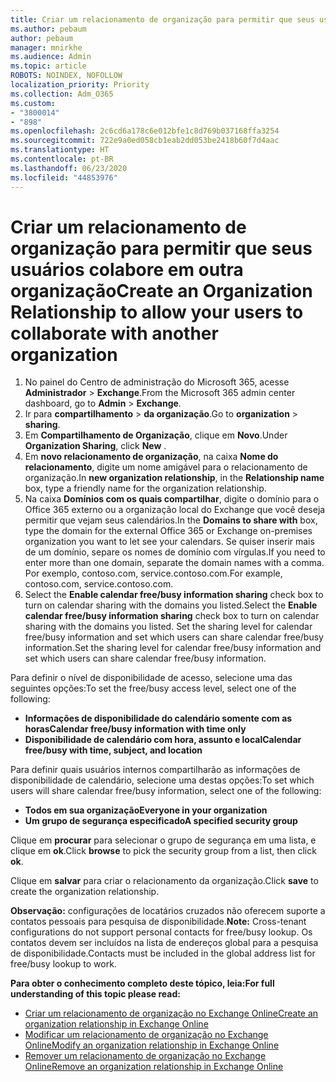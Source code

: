 ```yaml
---
title: Criar um relacionamento de organização para permitir que seus usuários colabore em outra organização
ms.author: pebaum
author: pebaum
manager: mnirkhe
ms.audience: Admin
ms.topic: article
ROBOTS: NOINDEX, NOFOLLOW
localization_priority: Priority
ms.collection: Adm_O365
ms.custom:
- "3800014"
- "898"
ms.openlocfilehash: 2c6cd6a178c6e012bfe1c8d769b037168ffa3254
ms.sourcegitcommit: 722e9a0ed058cb1eab2dd053be2418b60f7d4aac
ms.translationtype: HT
ms.contentlocale: pt-BR
ms.lasthandoff: 06/23/2020
ms.locfileid: "44853976"
---
```

# <a name="create-an-organization-relationship-to-allow-your-users-to-collaborate-with-another-organization"></a><span data-ttu-id="23b01-102">Criar um relacionamento de organização para permitir que seus usuários colabore em outra organização</span><span class="sxs-lookup"><span data-stu-id="23b01-102">Create an Organization Relationship to allow your users to collaborate with another organization</span></span>

1. <span data-ttu-id="23b01-103">No painel do Centro de administração do Microsoft 365, acesse **Administrador** > **Exchange**.</span><span class="sxs-lookup"><span data-stu-id="23b01-103">From the Microsoft 365 admin center dashboard, go to **Admin** > **Exchange**.</span></span>
2. <span data-ttu-id="23b01-104">Ir para **compartilhamento** > **da organização**.</span><span class="sxs-lookup"><span data-stu-id="23b01-104">Go to **organization** > **sharing**.</span></span>
3. <span data-ttu-id="23b01-105">Em **Compartilhamento de Organização**, clique em **Novo**.</span><span class="sxs-lookup"><span data-stu-id="23b01-105">Under **Organization Sharing**, click **New** .</span></span>
4. <span data-ttu-id="23b01-106">Em **novo relacionamento de organização**, na caixa **Nome do relacionamento**, digite um nome amigável para o relacionamento de organização.</span><span class="sxs-lookup"><span data-stu-id="23b01-106">In **new organization relationship**, in the **Relationship name** box, type a friendly name for the organization relationship.</span></span>
5. <span data-ttu-id="23b01-107">Na caixa **Domínios com os quais compartilhar**, digite o domínio para o Office 365 externo ou a organização local do Exchange que você deseja permitir que vejam seus calendários.</span><span class="sxs-lookup"><span data-stu-id="23b01-107">In the **Domains to share with** box, type the domain for the external Office 365 or Exchange on-premises organization you want to let see your calendars.</span></span> <span data-ttu-id="23b01-108">Se quiser inserir mais de um domínio, separe os nomes de domínio com vírgulas.</span><span class="sxs-lookup"><span data-stu-id="23b01-108">If you need to enter more than one domain, separate the domain names with a comma.</span></span> <span data-ttu-id="23b01-109">Por exemplo, contoso.com, service.contoso.com.</span><span class="sxs-lookup"><span data-stu-id="23b01-109">For example, contoso.com, service.contoso.com.</span></span>
6. <span data-ttu-id="23b01-110">Select the **Enable calendar free/busy information sharing** check box to turn on calendar sharing with the domains you listed.</span><span class="sxs-lookup"><span data-stu-id="23b01-110">Select the **Enable calendar free/busy information sharing** check box to turn on calendar sharing with the domains you listed.</span></span> <span data-ttu-id="23b01-111">Set the sharing level for calendar free/busy information and set which users can share calendar free/busy information.</span><span class="sxs-lookup"><span data-stu-id="23b01-111">Set the sharing level for calendar free/busy information and set which users can share calendar free/busy information.</span></span>  

<span data-ttu-id="23b01-112">Para definir o nível de disponibilidade de acesso, selecione uma das seguintes opções:</span><span class="sxs-lookup"><span data-stu-id="23b01-112">To set the free/busy access level, select one of the following:</span></span>

- <span data-ttu-id="23b01-113">**Informações de disponibilidade do calendário somente com as horas**</span><span class="sxs-lookup"><span data-stu-id="23b01-113">**Calendar free/busy information with time only**</span></span>
- <span data-ttu-id="23b01-114">**Disponibilidade de calendário com hora, assunto e local**</span><span class="sxs-lookup"><span data-stu-id="23b01-114">**Calendar free/busy with time, subject, and location**</span></span>  

 <span data-ttu-id="23b01-115">Para definir quais usuários internos compartilharão as informações de disponibilidade de calendário, selecione uma destas opções:</span><span class="sxs-lookup"><span data-stu-id="23b01-115">To set which users will share calendar free/busy information, select one of the following:</span></span>

- <span data-ttu-id="23b01-116">**Todos em sua organização**</span><span class="sxs-lookup"><span data-stu-id="23b01-116">**Everyone in your organization**</span></span>
- <span data-ttu-id="23b01-117">**Um grupo de segurança especificado**</span><span class="sxs-lookup"><span data-stu-id="23b01-117">**A specified security group**</span></span>  

<span data-ttu-id="23b01-118">Clique em **procurar** para selecionar o grupo de segurança em uma lista, e clique em **ok**.</span><span class="sxs-lookup"><span data-stu-id="23b01-118">Click **browse** to pick the security group from a list, then click **ok**.</span></span>

<span data-ttu-id="23b01-119">Clique em **salvar** para criar o relacionamento da organização.</span><span class="sxs-lookup"><span data-stu-id="23b01-119">Click **save** to create the organization relationship.</span></span>  

<span data-ttu-id="23b01-120">**Observação:** configurações de locatários cruzados não oferecem suporte a contatos pessoais para pesquisa de disponibilidade.</span><span class="sxs-lookup"><span data-stu-id="23b01-120">**Note:** Cross-tenant configurations do not support personal contacts for free/busy lookup.</span></span> <span data-ttu-id="23b01-121">Os contatos devem ser incluídos na lista de endereços global para a pesquisa de disponibilidade.</span><span class="sxs-lookup"><span data-stu-id="23b01-121">Contacts must be included in the global address list for free/busy lookup to work.</span></span>

<span data-ttu-id="23b01-122">**Para obter o conhecimento completo deste tópico, leia:**</span><span class="sxs-lookup"><span data-stu-id="23b01-122">**For full understanding of this topic please read:**</span></span>

- [<span data-ttu-id="23b01-123">Criar um relacionamento de organização no Exchange Online</span><span class="sxs-lookup"><span data-stu-id="23b01-123">Create an organization relationship in Exchange Online</span></span>](https://docs.microsoft.com/exchange/sharing/organization-relationships/create-an-organization-relationship)
- [<span data-ttu-id="23b01-124">Modificar um relacionamento de organização no Exchange Online</span><span class="sxs-lookup"><span data-stu-id="23b01-124">Modify an organization relationship in Exchange Online</span></span>](https://docs.microsoft.com/exchange/sharing/organization-relationships/modify-an-organization-relationship)
- [<span data-ttu-id="23b01-125">Remover um relacionamento de organização no Exchange Online</span><span class="sxs-lookup"><span data-stu-id="23b01-125">Remove an organization relationship in Exchange Online</span></span>](https://docs.microsoft.com/exchange/sharing/organization-relationships/remove-an-organization-relationship)
